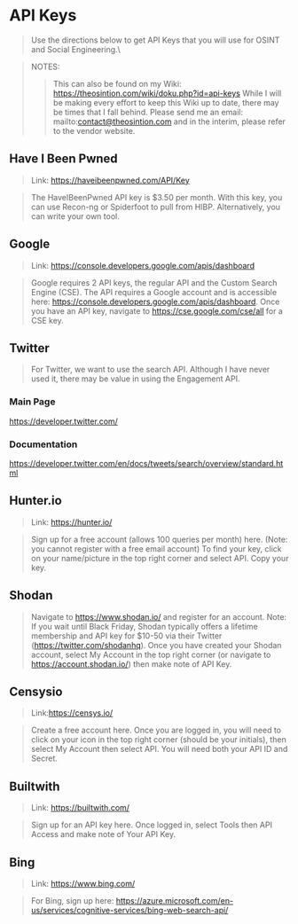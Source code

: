 # API Keys
>Use the directions below to get API Keys that you will use for OSINT and Social Engineering.\\

>NOTES:
>>This can also be found on my Wiki: https://theosintion.com/wiki/doku.php?id=api-keys
>>While I will be making every effort to keep this Wiki up to date, there may be times that I fall behind. Please send me an email: mailto:contact@theosintion.com and in the interim, please refer to the vendor website.

## Have I Been Pwned
>Link: https://haveibeenpwned.com/API/Key

>The HaveIBeenPwned API key is $3.50 per month. With this key, you can use Recon-ng or Spiderfoot to pull from HIBP. Alternatively, you can write your own tool.

## Google
>Link: https://console.developers.google.com/apis/dashboard

>Google requires 2 API keys, the regular API and the Custom Search Engine (CSE). The API requires a Google account and is accessible here: https://console.developers.google.com/apis/dashboard. Once you have an API key, navigate to https://cse.google.com/cse/all for a CSE key.

## Twitter
>For Twitter, we want to use the search API. Although I have never used it, there may be value in using the Engagement API.

### Main Page
https://developer.twitter.com/

### Documentation
https://developer.twitter.com/en/docs/tweets/search/overview/standard.html

## Hunter.io
>Link: https://hunter.io/

>Sign up for a free account (allows 100 queries per month) here.
>(Note: you cannot register with a free email account)
>To find your key, click on your name/picture in the top right corner and select API. Copy your key.

## Shodan
>Navigate to https://www.shodan.io/ and register for an account. Note: If you wait until Black Friday, Shodan typically offers a lifetime membership and API key for $10-50 via their Twitter (https://twitter.com/shodanhq).
>Once you have created your Shodan account, select My Account in the top right corner (or navigate to https://account.shodan.io/) then make note of API Key.

## Censysio
>Link:https://censys.io/

>Create a free account here. Once you are logged in, you will need to click on your icon in the top right corner (should be your initials), then select My Account then select API. You will need both your API ID and Secret.

## Builtwith
>Link: https://builtwith.com/

>Sign up for an API key here.
>Once logged in, select Tools then API Access and make note of Your API Key.

## Bing
>Link: https://www.bing.com/

>For Bing, sign up here: https://azure.microsoft.com/en-us/services/cognitive-services/bing-web-search-api/
